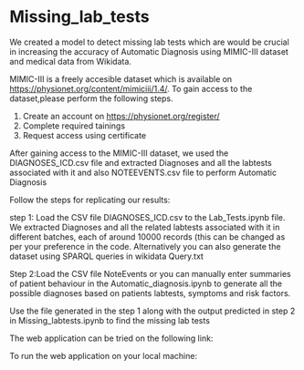 # Missing_lab_tests

We created a model to detect missing lab tests which are would be crucial in increasing the accuracy of Automatic Diagnosis using MIMIC-III dataset and medical data from Wikidata.

MIMIC-III is a freely accesible dataset which is available on https://physionet.org/content/mimiciii/1.4/.
To gain access to the dataset,please perform the following steps.

  1. Create an account on https://physionet.org/register/
  2. Complete required tainings 
  3. Request access using certificate
 
After gaining access to the MIMIC-III dataset, we used the DIAGNOSES_ICD.csv file and extracted Diagnoses and all the labtests associated with it and also NOTEEVENTS.csv file to perform Automatic Diagnosis

Follow the steps for replicating our results:

step 1: Load the CSV file DIAGNOSES_ICD.csv to the Lab_Tests.ipynb file.
We extracted Diagnoses and all the related labtests associated with it in different batches, each of around 10000 records (this can be changed as per your preference in the code. Alternatively you can also generate the dataset using SPARQL queries in wikidata Query.txt

Step 2:Load the CSV file NoteEvents or you can manually enter summaries of patient behaviour in the Automatic_diagnosis.ipynb to generate all the possible diagnoses based on patients labtests, symptoms and risk factors.

Use the file generated in the step 1 along with the output predicted in step 2 in Missing_labtests.ipynb to find the missing lab tests

The web application can be tried on the following link:


To run the web application on your local machine:

